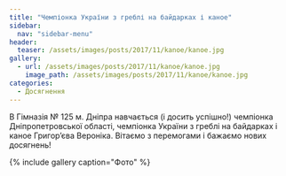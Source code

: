 ```yaml
---
title: "Чемпіонка України з греблі на байдарках і каное"
sidebar:
  nav: "sidebar-menu"
header:
  teaser: /assets/images/posts/2017/11/kanoe/kanoe.jpg
gallery:
  - url: /assets/images/posts/2017/11/kanoe/kanoe.jpg
    image_path: /assets/images/posts/2017/11/kanoe/kanoe.jpg
categories:
  - Досягнення
---
```


В Гімназія № 125 м. Дніпра навчається  (і досить успішно!) чемпіонка Дніпропетровської області, чемпіонка України з греблі на байдарках і каное Григор’єва Вероніка. Вітаємо з перемогами  і бажаємо нових  досягнень!

{% include gallery caption="Фото" %}
